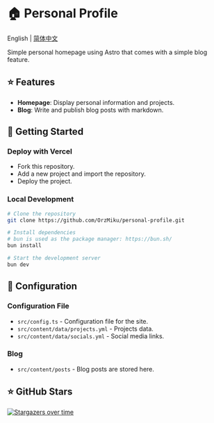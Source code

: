 # 🏠 Personal Profile

English | [简体中文](./README.zh-CN.md)

Simple personal homepage using Astro that comes with a simple blog feature.

## ⭐ Features

- **Homepage**: Display personal information and projects.
- **Blog**: Write and publish blog posts with markdown.

## 🚀 Getting Started

### Deploy with Vercel

- Fork this repository.
- Add a new project and import the repository.
- Deploy the project.

### Local Development

```bash
# Clone the repository
git clone https://github.com/OrzMiku/personal-profile.git

# Install dependencies
# bun is used as the package manager: https://bun.sh/
bun install

# Start the development server
bun dev
```

## 📝 Configuration

### Configuration File

- `src/config.ts` - Configuration file for the site.
- `src/content/data/projects.yml` - Projects data.
- `src/content/data/socials.yml` - Social media links.

### Blog

- `src/content/posts` - Blog posts are stored here.

## ⭐ GitHub Stars

[![Stargazers over time](https://starchart.cc/OrzMiku/personal-profile.svg)](https://starchart.cc/OrzMiku/personal-profile)
